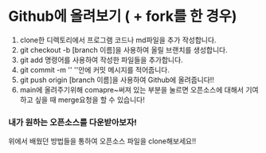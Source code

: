 # Github에 올려보기 ( + fork를 한 경우)
1. clone한 디렉토리에서 프로그램 코드나 md파일을 추가 작성합니다.
2. git checkout -b [branch 이름]을 사용하여 올릴 브랜치를 생성합니다.
3. git add 명령어를 사용하여 작성한 파일들을 추가합니다.
4. git commit -m '' ''안에 커밋 메시지를 적어줍니다.
5. git push origin [branch 이름]을 사용하여 Github에 올려줍니다!!
6. main에 올려주기위해 comapre~써져 있는 부분을 눌르면 오픈소스에 대해서 기여하고 싶을 때 merge요청을 할 수 있습니다!

### 내가 원하는 오픈소스를 다운받아보자!
위에서 배웠던 방법들을 통하여 오픈소스 파일을 clone해보세요!!